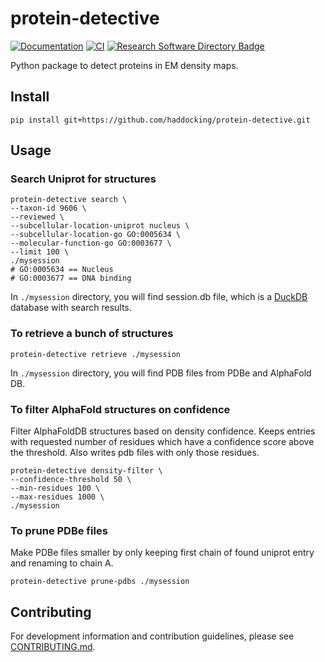  <!-- --8<-- [start:mkdocindex] -->
# protein-detective

[![Documentation](https://img.shields.io/badge/Documentation-bonvinlab.org-blue?style=flat-square&logo=gitbook)](https://www.bonvinlab.org/protein-detective/)
[![CI](https://github.com/haddocking/protein-detective/actions/workflows/ci.yml/badge.svg)](https://github.com/haddocking/protein-detective/actions/workflows/ci.yml)
[![Research Software Directory Badge](https://img.shields.io/badge/rsd-00a3e3.svg)](https://www.research-software.nl/software/protein-detective)
<!-- [![PyPI](https://img.shields.io/pypi/v/protein-detective)](https://pypi.org/project/protein-detective/) -->

Python package to detect proteins in EM density maps.

## Install

```shell
pip install git+https://github.com/haddocking/protein-detective.git
```

## Usage

### Search Uniprot for structures

```shell
protein-detective search \
--taxon-id 9606 \
--reviewed \
--subcellular-location-uniprot nucleus \
--subcellular-location-go GO:0005634 \
--molecular-function-go GO:0003677 \
--limit 100 \
./mysession
# GO:0005634 == Nucleus
# GO:0003677 == DNA binding
```

In `./mysession` directory, you will find session.db file, which is a [DuckDB](https://duckdb.org/) database with search results.

### To retrieve a bunch of structures

```shell
protein-detective retrieve ./mysession
```

In `./mysession` directory, you will find PDB files from PDBe and AlphaFold DB.

### To filter AlphaFold structures on confidence

Filter AlphaFoldDB structures based on density confidence.
Keeps entries with requested number of residues which have a confidence score above the threshold.
Also writes pdb files with only those residues.

```shell
protein-detective density-filter \
--confidence-threshold 50 \
--min-residues 100 \
--max-residues 1000 \
./mysession
```

### To prune PDBe files

Make PDBe files smaller by only keeping first chain of found uniprot entry and renaming to chain A.

```shell
protein-detective prune-pdbs ./mysession
```

<!-- --8<-- [end:mkdocindex] -->

## Contributing

For development information and contribution guidelines, please see [CONTRIBUTING.md](CONTRIBUTING.md).
